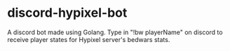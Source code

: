 # discord-hypixel-bot
A discord bot made using Golang. Type in "!bw playerName" on discord to receive player states for Hypixel server's bedwars stats. 

